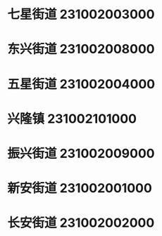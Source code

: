 # 七星街道 231002003000
# 东兴街道 231002008000
# 五星街道 231002004000
# 兴隆镇 231002101000
# 振兴街道 231002009000
# 新安街道 231002001000
# 长安街道 231002002000
